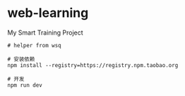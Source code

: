 # web-learning

My Smart Training Project

```shell
# helper from wsq

# 安装依赖
npm install --registry=https://registry.npm.taobao.org

# 开发
npm run dev
```
